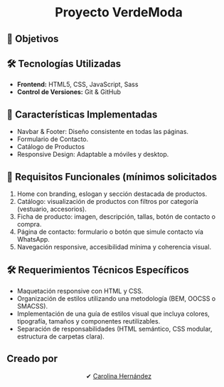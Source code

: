 <h1 align= "center">Proyecto VerdeModa</h1>

## 🎯 Objetivos


## 🛠 Tecnologías Utilizadas
* **Frontend:** HTML5, CSS, JavaScript, Sass
* **Control de Versiones:** Git & GitHub
	
## 🎨 Características Implementadas
 - Navbar & Footer: Diseño consistente en todas las páginas.
 - Formulario de Contacto.
 - Catálogo de Productos
 - Responsive Design: Adaptable a móviles y desktop.

## 📌 Requisitos Funcionales (mínimos solicitados

  1. Home con branding, eslogan y sección destacada de productos.
  2. Catálogo: visualización de productos con filtros por categoría (vestuario, accesorios).
  3. Ficha de producto: imagen, descripción, tallas, botón de contacto o compra.
  4. Página de contacto: formulario o botón que simule contacto vía WhatsApp.
  5. Navegación responsive, accesibilidad mínima y coherencia visual.

## 🛠 Requerimientos Técnicos Específicos
* Maquetación responsive con HTML y CSS.
* Organización de estilos utilizando una metodología (BEM, OOCSS o SMACSS).
* Implementación de una guía de estilos visual que incluya colores, tipografía, tamaños y componentes reutilizables.
* Separación de responsabilidades (HTML semántico, CSS modular, estructura de carpetas clara).

## Creado por
<p align="center"> ✔
  <a href="https://github.com/CaroHernz">Carolina Hernández</a>
</p>
